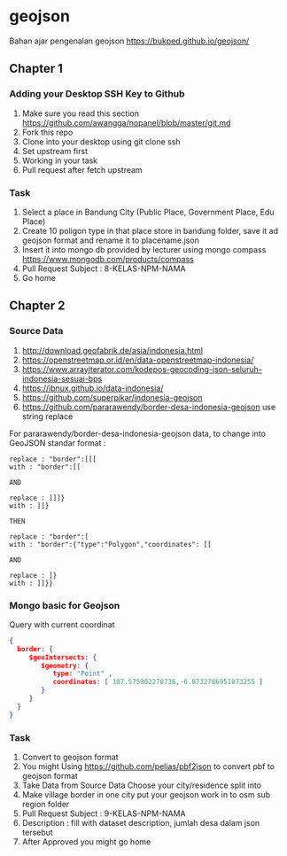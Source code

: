 # geojson
Bahan ajar pengenalan geojson
https://bukped.github.io/geojson/

## Chapter 1
### Adding your Desktop SSH Key to Github
1. Make sure you read this section https://github.com/awangga/nopanel/blob/master/git.md
2. Fork this repo
3. Clone into your desktop using git clone ssh
4. Set upstream first
5. Working in your task
6. Pull request after fetch upstream

### Task
1. Select a place in Bandung City (Public Place, Government Place, Edu Place)
2. Create 10 poligon type in that place store in bandung folder, save it ad geojson format and rename it to placename.json
3. Insert it into mongo db provided by lecturer using mongo compass https://www.mongodb.com/products/compass
4. Pull Request Subject : 8-KELAS-NPM-NAMA
5. Go home

## Chapter 2
### Source Data
1. http://download.geofabrik.de/asia/indonesia.html
2. https://openstreetmap.or.id/en/data-openstreetmap-indonesia/
3. https://www.arrayiterator.com/kodepos-geocoding-json-seluruh-indonesia-sesuai-bps
4. https://ibnux.github.io/data-indonesia/
5. https://github.com/superpikar/indonesia-geojson
6. https://github.com/pararawendy/border-desa-indonesia-geojson use string replace 

For pararawendy/border-desa-indonesia-geojson data, to change into GeoJSON standar format :
```
replace : "border":[[[
with : "border":[[

AND

replace : ]]]}
with : ]]}

THEN

replace : "border":[
with : "border":{"type":"Polygon","coordinates": [[

AND

replace : ]}
with : ]]}}
```

### Mongo basic for Geojson
Query with current coordinat

```json
{
  border: {
     $geoIntersects: {
        $geometry: {
           type: "Point" ,
           coordinates: [ 107.575902278736,-6.8732786951873255 ]
        }
     }
  }
}
```

### Task
1. Convert to geojson format
2. You might Using https://github.com/pelias/pbf2json to convert pbf to geojson format
3. Take Data from Source Data Choose your city/residence split into 
3. Make village border in one city put your geojson work in to osm sub region folder
4. Pull Request Subject : 9-KELAS-NPM-NAMA
5. Description : fill with dataset description, jumlah desa dalam json tersebut
6. After Approved you might go home
